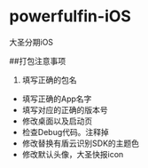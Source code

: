 # powerfulfin-iOS
大圣分期iOS

##打包注意事项
1. 填写正确的包名
- 填写正确的App名字
- 填写对应的正确的版本号
- 修改桌面以及启动页
- 检查Debug代码。注释掉
- 修改替换有盾云识别SDK的主题色
- 修改默认头像，大圣快报icon
